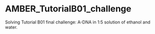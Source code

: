 # AMBER_TutorialB01_challenge
Solving Tutorial B01 final challenge: A-DNA in 1:5 solution of ethanol and water. 
